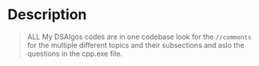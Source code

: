 # Description
> ALL My DSAlgos codes are in one codebase
look for the `//comments` for the multiple different topics and their subsections and aslo the questions in the cpp.exe file.
